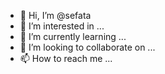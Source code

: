 - 👋 Hi, I’m @sefata
- 👀 I’m interested in ...
- 🌱 I’m currently learning ...
- 💞️ I’m looking to collaborate on ...
- 📫 How to reach me ...

<!---
sefata/sefata is a ✨ special ✨ repository because its `README.md` (this file) appears on your GitHub profile.
You can click the Preview link to take a look at your changes.
--->
